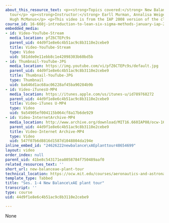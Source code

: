 ```yaml
---
about_this_resource_text: <p><strong>Topics covered:</strong> New Balance&reg; plant
  tour</p> <p><strong>Instructor:</strong> Earll Murman, Annalisa Weigel, Al Haggerty,
  Hugh McManus</p> <p>This video is from the IAP 2008 version of the class.</p>
course_id: 16-660j-introduction-to-lean-six-sigma-methods-january-iap-2012
embedded_media:
- id: Video-YouTube-Stream
  media_location: pfZ6CTEPc9s
  parent_uid: 44d9f1e8e6c4b51ac9c8b3110e2cebe9
  title: Video-YouTube-Stream
  type: Video
  uid: 581dde0e11ebb8c1e42098303b60bd5b
- id: Thumbnail-YouTube-JPG
  media_location: https://img.youtube.com/vi/pfZ6CTEPc9s/default.jpg
  parent_uid: 44d9f1e8e6c4b51ac9c8b3110e2cebe9
  title: Thumbnail-YouTube-JPG
  type: Thumbnail
  uid: ba646d1ac68ac06228af45ba90284b9b
- id: Video-iTunesU-MP4
  media_location: https://itunes.apple.com/us/itunes-u/id789768272
  parent_uid: 44d9f1e8e6c4b51ac9c8b3110e2cebe9
  title: Video-iTunes U-MP4
  type: Video
  uid: 9a54905ef004115b064cf8a17b6de929
- id: Video-InternetArchive-MP4
  media_location: http://www.archive.org/download/MIT16.660IAP08/ocw-16.660-iap08-ses1-7_300k.mp4
  parent_uid: 44d9f1e8e6c4b51ac9c8b3110e2cebe9
  title: Video-Internet Archive-MP4
  type: Video
  uid: 547f07b6d8816d1587d1048804da194e
inline_embed_id: "24626222newbalance\xAEplanttour48654699"
layout: video
order_index: null
parent_uid: 41be8c543171ea8058784f750489aaf0
related_resources_text: ''
short_url: new-balanceae-plant-tour
technical_location: https://ocw.mit.edu/courses/aeronautics-and-astronautics/16-660j-introduction-to-lean-six-sigma-methods-january-iap-2012/lecture-videos/new-balanceae-plant-tour
template_type: Tabbed
title: "Ses. 1-4 New Balance\xAE plant tour"
transcript: ''
type: course
uid: 44d9f1e8e6c4b51ac9c8b3110e2cebe9

---
```

None